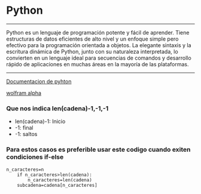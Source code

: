 # Python

***
Python es un lenguaje de programación potente y fácil de aprender. Tiene estructuras de datos eficientes de alto nivel y un enfoque simple pero efectivo para la programación orientada a objetos. La elegante sintaxis y la escritura dinámica de Python, junto con su naturaleza interpretada, lo convierten en un lenguaje ideal para secuencias de comandos y desarrollo rápido de aplicaciones en muchas áreas en la mayoría de las plataformas.
***

[Documentacion de pyhton](https://docs.python.org/3/)


<!-- consultar formulas matematicas -->
[wolfram alpha](https://www.wolframalpha.com/)

### Que nos indica len(cadena)-1,-1,-1
- len(cadena)-1: Inicio
- -1: final
- -1: saltos


### Para estos casos es preferible usar este codigo cuando exiten condiciones if-else

```
n_caracteres=n
    if n_caracteres>len(cadena):
        n_caracteres=len(cadena)
    subcadena=cadena[n_caracteres]
```